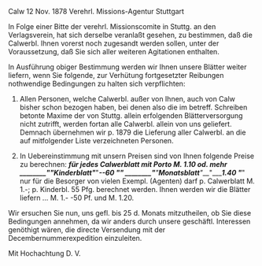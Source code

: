  Calw 12 Nov. 1878
Verehrl. Missions-Agentur Stuttgart

In Folge einer Bitte der verehrl. Missionscomite in Stuttg. an den Verlagsverein, hat sich derselbe veranlaßt gesehen, zu bestimmen, daß die Calwerbl. Ihnen vorerst noch zugesandt werden sollen, unter der Voraussetzung, daß Sie sich aller weiteren Agitationen enthalten.

In Ausführung obiger Bestimmung werden wir Ihnen unsere Blätter weiter liefern, wenn Sie folgende, zur Verhütung fortgesetzter Reibungen nothwendige Bedingungen zu halten sich verpflichten:

1) Allen Personen, welche Calwerbl. außer von Ihnen, auch von Calw bisher schon bezogen haben, bei denen also die im betreff. Schreiben betonte Maxime der von Stuttg. allein erfolgenden Blätterversorgung nicht zutrifft, werden fortan alle Calwerbl. allein von uns geliefert. Demnach übernehmen wir p. 1879 die Lieferung aller Calwerbl. an die auf mitfolgender Liste verzeichneten Personen.

2) In Uebereinstimmung mit unsern Preisen sind von Ihnen folgende Preise zu berechnen:
_______für jedes Calwerblatt mit Porto M. 1.10 od. mehr
________"____"___Kinderblatt__"____"______--60 _"____"
________"____"___Monatsblatt__"____"______1.40 _"____"
nur für die Besorger von vielen Exempl. (Agenten) darf p. Calwerblatt M. 1.-; p. Kinderbl. 55 Pfg. berechnet werden. Ihnen werden wir die Blätter liefern … M. 1.- -50 Pf. und M. 1.20.

Wir ersuchen Sie nun, uns gefl. bis 25 d. Monats mitzutheilen, ob Sie diese Bedingungen annehmen, da wir anders durch unsere geschäftl. Interessen genöthigt wären, die directe Versendung mit der Decembernummerexpedition einzuleiten.

 Mit Hochachtung
 D. V.
